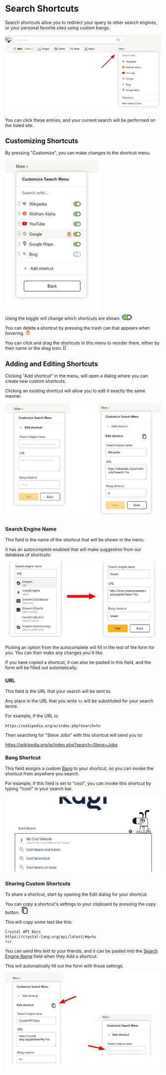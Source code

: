 # Search Shortcuts

Search shortcuts allow you to redirect your query to other search engines, or your personal favorite sites using custom bangs.

![More menu location](media/more-menu.png)

You can click these entries, and your current search will be performed on the listed site.

## Customizing Shortcuts

By pressing "Customize", you can make changes to the shortcut menu.

![More menu location](media/more-menu-customize.png)

Using the toggle will change which shortcuts are shown.
<svg width="32" height="17" viewBox="0 0 32 17" fill="none" xmlns="http://www.w3.org/2000/svg">
    <rect x="0.5" y="0.5" width="31" height="16" rx="8" fill="#8DC16A" stroke="black"/>
    <circle cx="23" cy="8" r="5.5" fill="white" stroke="black"/>
</svg>

You can delete a shortcut by pressing the trash can that appears when hovering.
<svg width="14" height="14" viewBox="0 0 14 14" fill="none" xmlns="http://www.w3.org/2000/svg"> <path fill-rule="evenodd" clip-rule="evenodd" d="M4 13.75C3.175 13.75 2.5 13.075 2.5 12.25L2 3H12L11.5 12.25C11.5 13.075 10.825 13.75 10 13.75H4ZM8.875 0.25L9.625 1H12.25V2.5H1.75V1H4.375L5.125 0.25H8.875ZM4 4.75H5V12.2556H4V4.75ZM6 4.75H7.99219V12.2556H6V4.75ZM9.01172 4.75H9.9987V12.2556H9.01172V4.75Z" fill="#FD6820"></path> </svg>

You can click and drag the shortcuts in this menu to reorder them, either by their name or the drag icon.
<svg width="8" height="13" viewBox="0 0 8 13" fill="none" xmlns="http://www.w3.org/2000/svg"> <path d="M1.5 3C2.32843 3 3 2.32843 3 1.5C3 0.671573 2.32843 0 1.5 0C0.671573 0 0 0.671573 0 1.5C0 2.32843 0.671573 3 1.5 3Z M1.5 8C2.32843 8 3 7.32843 3 6.5C3 5.67157 2.32843 5 1.5 5C0.671573 5 0 5.67157 0 6.5C0 7.32843 0.671573 8 1.5 8Z M3 11.5C3 12.3284 2.32843 13 1.5 13C0.671573 13 0 12.3284 0 11.5C0 10.6716 0.671573 10 1.5 10C2.32843 10 3 10.6716 3 11.5Z M6.5 3C7.32843 3 8 2.32843 8 1.5C8 0.671573 7.32843 0 6.5 0C5.67157 0 5 0.671573 5 1.5C5 2.32843 5.67157 3 6.5 3Z M8 6.5C8 7.32843 7.32843 8 6.5 8C5.67157 8 5 7.32843 5 6.5C5 5.67157 5.67157 5 6.5 5C7.32843 5 8 5.67157 8 6.5Z M6.5 13C7.32843 13 8 12.3284 8 11.5C8 10.6716 7.32843 10 6.5 10C5.67157 10 5 10.6716 5 11.5C5 12.3284 5.67157 13 6.5 13Z" fill="currentColor"></path> </svg>

## Adding and Editing Shortcuts

Clicking "Add shortcut" in the menu, will open a dialog where you can create new custom shortcuts.

Clicking an existing shortcut will allow you to edit it exactly the same manner.

![Add new shortcut](media/more-menu-add-edit.png)

### Search Engine Name

This field is the name of the shortcut that will be shown in the menu.

It has an autocomplete enabled that will make suggestion from our database of shortcuts:

![Shortcut Autocomplete](media/more-menu-autocomplete.png)

Picking an option from the autocomplete will fill in the rest of the form for you.
You can then make any changes you'd like.

If you have copied a shortcut, it can also be pasted in this field, and the form will be filled out automatically.

### URL

This field is the URL that your search will be sent to.

Any place in the URL that you write `%s` will be substituted for your search terms.

For example, if the URL is:

`https://wikipedia.org/w/index.php?search=%s`

Then searching for "Steve Jobs" with this shortcut will send you to:

<a href="https://wikipedia.org/w/index.php?search=Steve+Jobs">https://wikipedia.org/w/index.php?search=Steve+Jobs</a>

### Bang Shortcut

This field assigns a custom [Bang](bangs.md) to your shortcut, so you can invoke the shortcut from anywhere you search.

For example, if this field is set to "cool", you can invoke this shortcut by typing "!cool" in your search bar.

![Bang Shortcut](media/more-menu-cool.png)

### Sharing Custom Shortcuts

To share a shortcut, start by opening the Edit dialog for your shortcut.

You can copy a shortcut's settings to your clipboard by pressing the copy button.
<svg width="24" height="24" viewBox="0 0 24 24" fill="none" xmlns="http://www.w3.org/2000/svg">
    <rect x="8" y="6" width="12" height="16" rx="1" stroke="currentColor" stroke-width="2"></rect>
    <path d="M4 20V4C4 2.89543 4.89543 2 6 2H18" stroke="currentColor" stroke-width="2"></path>
</svg>

This will copy some text like this:

```
Crystal API Docs
https://crystal-lang.org/api/latest/#q=%s
!cr
```

You can send this text to your friends, and it can be pasted into the [Search Engine Name](#search-engine-name) field when they Add a shortcut.

This will automatically fill out the form with those settings.

![Copying Shortcuts](media/more-menu-copy-pasta.png)
